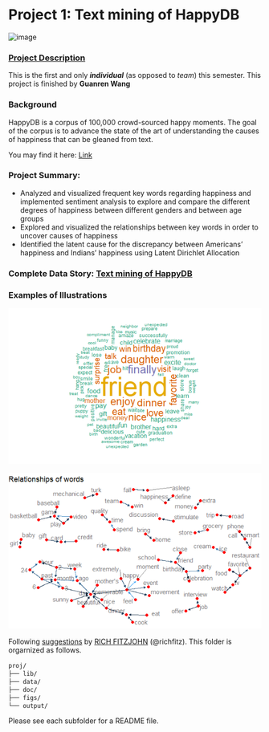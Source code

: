# Project 1: Text mining of HappyDB

![image](figs/title.jpeg)

### [Project Description](doc/Proj1_desc.md)
This is the first and only ***individual*** (as opposed to *team*) this semester. This project is finished by **Guanren Wang**

### Background
HappyDB is a corpus of 100,000 crowd-sourced happy moments. The goal of the corpus is to advance the state of the art of understanding the causes of happiness that can be gleaned from text.

You may find it here: [Link](https://rit-public.github.io/HappyDB/)

### Project Summary:
+ Analyzed and visualized frequent key words regarding happiness and implemented sentiment analysis to explore and compare the different degrees of happiness between different genders and between age groups
+ Explored and visualized the relationships between key words in order to uncover causes of happiness
+ Identified the latent cause for the discrepancy between Americans’ happiness and Indians’ happiness using Latent Dirichlet Allocation 

### Complete Data Story: [Text mining of HappyDB](http://rpubs.com/Grandeur/Text_mining_and_NLP_of_happyDB)

### Examples of Illustrations

![image](figs/wordcloud.png)



![image](figs/relationships.png)


Following [suggestions](http://nicercode.github.io/blog/2013-04-05-projects/) by [RICH FITZJOHN](http://nicercode.github.io/about/#Team) (@richfitz). This folder is orgarnized as follows.

```
proj/
├── lib/
├── data/
├── doc/
├── figs/
└── output/
```

Please see each subfolder for a README file.
